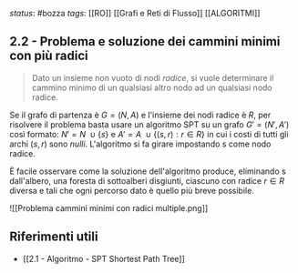*status*: #bozza 
*tags*: [[RO]] [[Grafi e Reti di Flusso]] [[ALGORITMI]]

## 2.2 - Problema e soluzione dei cammini minimi con più radici

> Dato un insieme non vuoto di nodi *radice*, si vuole determinare il cammino minimo di un qualsiasi altro nodo ad un qualsiasi nodo radice.

Se il grafo di partenza è $G=(N,A)$ e l'insieme dei nodi radice è $R$, per risolvere il problema basta usare un algoritmo SPT su un grafo $G'=(N',A')$ così formato: $N'=N \ \cup \{s\}$ e $A'=A \ \cup \{(s,r): r \in R\}$ in cui i costi di tutti gli archi $(s,r)$ sono *nulli*. L'algoritmo si fa girare impostando s come nodo radice.

È facile osservare come la soluzione dell'algoritmo produce, eliminando s dall'albero, una foresta di sottoalberi disgiunti, ciascuno con radice $r \in R$ diversa e tali che ogni percorso dato è quello più breve possibile. 

![[Problema cammini minimi con radici multiple.png]]



## Riferimenti utili

* [[2.1 - Algoritmo - SPT Shortest Path Tree]]